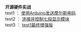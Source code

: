 **开源硬件实战**  
test1 ： [使用Arduino发送摩尔斯电码](https://github.com/laojz/-/tree/master/test1)  
test2 ： [连接并控制七段显示模块](https://github.com/laojz/-/tree/master/test2)  
test3 ： [test1最终增强版](https://github.com/laojz/-/tree/master/test3/morse)
